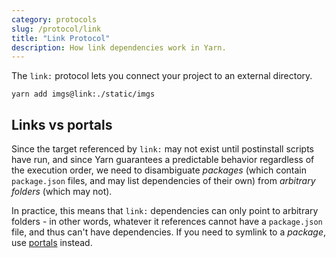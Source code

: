 ```yaml
---
category: protocols
slug: /protocol/link
title: "Link Protocol"
description: How link dependencies work in Yarn.
---
```


The `link:` protocol lets you connect your project to an external directory.

```
yarn add imgs@link:./static/imgs
```

## Links vs portals

Since the target referenced by `link:` may not exist until postinstall scripts have run, and since Yarn guarantees a predictable behavior regardless of the execution order, we need to disambiguate *packages* (which contain `package.json` files, and may list dependencies of their own) from *arbitrary folders* (which may not).

In practice, this means that `link:` dependencies can only point to arbitrary folders - in other words, whatever it references cannot have a `package.json` file, and thus can't have dependencies. If you need to symlink to a *package*, use [portals](/protocol/portal) instead.
